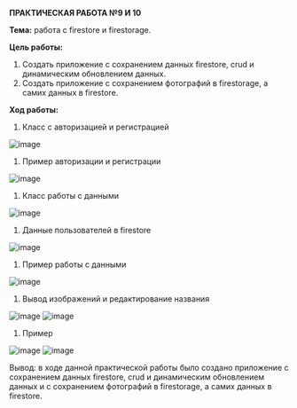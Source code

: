 **ПРАКТИЧЕСКАЯ РАБОТА №9 И 10**

**Тема:** работа с firestore и firestorage.

**Цель работы:**

1. Создать приложение с сохранением данных firestore, crud и динамическим обновлением данных.
2. Создать приложение с сохранением фотографий в firestorage, а самих данных в firestore.

**Ход работы:**

1. Класс с авторизацией и регистрацией

<img src="/img/0.jpg" alt="image">

1. Пример авторизации и регистрации

<img src="/img/1.jpg" alt="image">

1. Класс работы с данными

<img src="/img/2.jpg" alt="image">

1. Данные пользователей в firestore

<img src="/img/3.jpg" alt="image">

1. Пример работы с данными

<img src="/img/4.jpg" alt="image">

1. Вывод изображений и редактирование названия

<img src="/img/5.jpg" alt="image">

<img src="/img/6.jpg" alt="image">

1. Пример

<img src="/img/7.jpg" alt="image">

<img src="/img/9.jpg" alt="image">

Вывод: в ходе данной практической работы было создано приложение с сохранением данных firestore, crud и динамическим обновлением данных и с сохранением фотографий в firestorage, а самих данных в firestore.